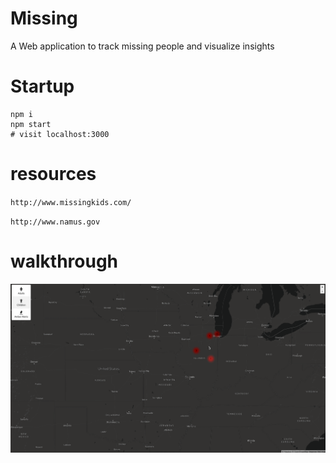 # Missing
A Web application to track missing people and visualize insights

# Startup

```
npm i
npm start
# visit localhost:3000
```

# resources

`http://www.missingkids.com/`

`http://www.namus.gov`

# walkthrough

![alt tag](_missing.gif)
